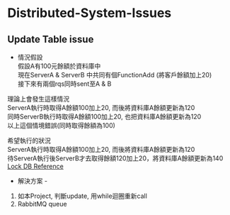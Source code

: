 # Distributed-System-Issues
## Update Table issue
* 情況假設    
假設A有100元餘額於資料庫中    
現在ServerA & ServerB 中共同有個FunctionAdd (將客戶餘額加上20)    
接下來有兩個rqs同時sent至A & B    

理論上會發生這樣情況    
ServerA執行時取得A餘額100加上20, 而後將資料庫A餘額更新為120    
同時ServerB執行時取得A餘額100加上20, 也把資料庫A餘額更新為120    
以上這個情境錯誤(同時取得餘額為100)    

希望執行的狀況    
ServerA執行時取得A餘額100加上20, 而後將資料庫A餘額更新為120    
待ServerA執行後ServerB才去取得餘額120加上20，將資料庫A餘額更新為140    
[Lock DB Reference](https://jackyshih.pixnet.net/blog/post/6154337)
* 解決方案 - 
1. 如本Project, 判斷update, 用while迴圈重新call
2. RabbitMQ queue
